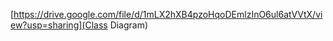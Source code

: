 [https://drive.google.com/file/d/1mLX2hXB4pzoHqoDEmlzInO6ul6atVVtX/view?usp=sharing](Class Diagram)
